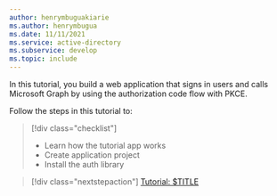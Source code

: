 ```yaml
---
author: henrymbuguakiarie
ms.author: henrymbugua
ms.date: 11/11/2021
ms.service: active-directory
ms.subservice: develop
ms.topic: include
---
```


In this tutorial, you build a web application that signs in users and calls Microsoft Graph by using the authorization code flow with PKCE.

Follow the steps in this tutorial to:

> [!div class="checklist"]
>
> - Learn how the tutorial app works
> - Create application project
> - Install the auth library

> [!div class="nextstepaction"] 
> [Tutorial: $TITLE](../../web-app-asp-net-tutorial-04-call-web-api-graph.md)
